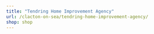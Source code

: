 ```yaml
---
title: "Tendring Home Improvement Agency"
url: /clacton-on-sea/tendring-home-improvement-agency/
shop: shop
---
```

